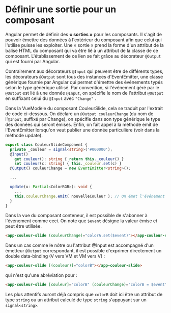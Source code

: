 # Définir une sortie pour un composant

Angular permet de définir des **« sorties »**  pour les composants. Il s'agit de pouvoir émettre des données à l'extérieur du composant afin que celui qui l'utilise puisse les exploiter. Une « sortie »  prend la forme d'un attribut de la balise HTML du composant qui va être lié à un attribut de la classe de ce composant. L'établissement de ce lien se fait grâce au décorateur `@Output` qui est fourni par Angular.

Contrairement aux décorateurs `@Input` qui peuvent être de différents types, les décorateurs `@Output` sont tous des instances d'EventEmitter, une classe générique fournie par Angular qui permet d'émettre des événements typés selon le type générique utilisé. Par convention, si l'événement géré par le `@Output` est lié à une donnée `@Input`, on spécifie le nom de l'attribut `@Output` en suffixant celui du `@Input` avec `"Change"` .

Dans la VueModèle du composant CouleurSlide, cela se traduit par l'extrait de code ci-dessous. On déclare un `@Output couleurChange` (du nom de l'`@Input`, suffixé par Change), on spécifie dans son type générique le type des données qui seront émises. Enfin, on fait appel à la méthode emit de l'EventEmitter lorsqu'on veut publier une donnée particulière (voir dans la méthode update).

```typescript
export class CouleurSlideComponent {
  private _couleur = signal<string>('#000000');
  @Input() 
    get couleur(): string { return this._couleur() }
    set couleur(c: string) { this._couleur.set(c) }
  @Output() couleurChange = new EventEmitter<string>();

  ...

  update(u: Partial<ColorRGB>): void {
    ...
    this.couleurChange.emit( nouvelleCouleur ); // On émet l'événement ici
  }
}
```

Dans la vue du composant conteneur, il est possible de s'abonner à l'événement comme ceci. On note que `$event` désigne la valeur émise et peut être utilisée.

```html
<app-couleur-slide (couleurChange)="colorA.set($event)"></app-couleur-slide>
```

Dans un cas comme le nôtre ou l'attribut @Input est accompagné d'un émetteur `@Output` correspondant, il est possible d'exprimer directement un double data-binding (V vers VM et VM vers V) :

```html
<app-couleur-slide [(couleur)]="colorB"></app-couleur-slide>
```

qui n'est qu'une abréviation pour :

```html
<app-couleur-slide [couleur]="colorB" (couleurChange)="colorB = $event"></app-couleur-slide>
```

Les plus attentifs auront déjà compris que `colorB` doit ici être un attribut de type `string` ou un attribut calculé de type `string` s'appuyant sur un `signal<string>`.
